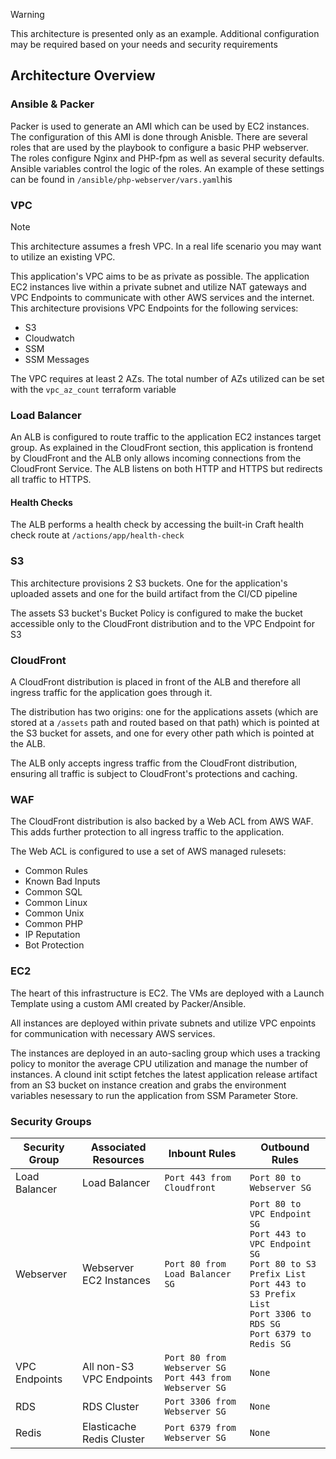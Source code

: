 > [!Warning]
> This architecture is presented only as an example. Additional configuration may be required based on your needs and security requirements

## Architecture Overview
### Ansible & Packer
Packer is used to generate an AMI which can be used by EC2 instances.
The configuration of this AMI is done through Anisble. There are several roles that are used by the playbook to configure a basic PHP webserver. The roles configure Nginx and PHP-fpm as well as several security defaults.
Ansible variables control the logic of the roles. An example of these settings can be found in `/ansible/php-webserver/vars.yaml`his

### VPC
> [!Note]
> This architecture assumes a fresh VPC. In a real life scenario you may want to utilize an existing VPC.

This application's VPC aims to be as private as possible. The application EC2 instances live within a private subnet and utilize NAT gateways and VPC Endpoints to communicate with other AWS services and the internet. 
This architecture provisions VPC Endpoints for the following services:
- S3
- Cloudwatch
- SSM
- SSM Messages

The VPC requires at least 2 AZs. The total number of AZs utilized can be set with the `vpc_az_count` terraform variable

### Load Balancer
An ALB is configured to route traffic to the application EC2 instances target group. As explained in the CloudFront section, this application is frontend by CloudFront and
the ALB only allows incoming connections from the CloudFront Service. The ALB listens on both HTTP and HTTPS but redirects all traffic to HTTPS.
#### Health Checks
The ALB performs a health check by accessing the built-in Craft health check route at `/actions/app/health-check`

### S3
This architecture provisions 2 S3 buckets. One for the application's uploaded assets and one for the build artifact from the CI/CD pipeline

The assets S3 bucket's Bucket Policy is configured to make the bucket accessible only to the CloudFront distribution and to the VPC Endpoint for S3 

### CloudFront
A CloudFront distribution is placed in front of the ALB and therefore all ingress traffic for the application goes through it.

The distribution has two origins: one for the applications assets
(which are stored at a `/assets` path and routed based on that path) which is pointed at the S3 bucket for assets, and one for every other path which is pointed at the ALB.

The ALB only accepts ingress traffic from the CloudFront distribution, ensuring all traffic is subject to CloudFront's protections and caching.

### WAF
The CloudFront distribution is also backed by a Web ACL from AWS WAF. This adds further protection to all ingress traffic to the application.

The Web ACL is configured to use a set of AWS managed rulesets:
- Common Rules
- Known Bad Inputs
- Common SQL
- Common Linux
- Common Unix
- Common PHP
- IP Reputation
- Bot Protection

### EC2
The heart of this infrastructure is EC2. The VMs are deployed with a Launch Template using a custom AMI created by Packer/Ansible.

All instances are deployed within private subnets and utilize VPC enpoints for communication with necessary AWS services.

The instances are deployed in an auto-sacling group which uses a tracking policy to monitor the average CPU utilization and manage the number of instances. 
A clound init sctipt fetches the latest application release artifact from an S3 bucket on instance creation and grabs the environment variables nesessary to run the application from SSM Parameter Store.

### Security Groups

| Security Group | Associated Resources | Inbount Rules | Outbound Rules |
| -------------- | -------------------- | ------------- | -------------- |
| Load Balancer  | Load Balancer        | `Port 443 from Cloudfront`| `Port 80 to Webserver SG` |
| Webserver      | Webserver EC2 Instances | `Port 80 from Load Balancer SG` | `Port 80 to VPC Endpoint SG` <br> `Port 443 to VPC Endpoint SG` <br> `Port 80 to S3 Prefix List` <br> `Port 443 to S3 Prefix List` <br> `Port 3306 to RDS SG` <br> `Port 6379 to Redis SG` |
| VPC Endpoints  | All non-S3 VPC Endpoints | `Port 80 from Webserver SG` <br> `Port 443 from Webserver SG` | `None` |
| RDS            | RDS Cluster          | `Port 3306 from Webserver SG` | `None` |
| Redis          | Elasticache Redis Cluster | `Port 6379 from Webserver SG` | `None` |
